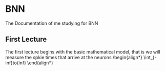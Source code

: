 # BNN
The Documentation of me studying for BNN

## First Lecture 
The first lecture begins with the basic mathematical model, that is we will measure the spkie times that arrive at the neurons
\begin{align*}
\int_{-inf}to{inf}
\end{align*}
